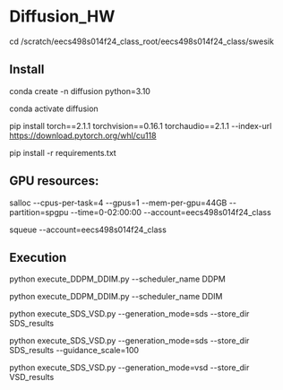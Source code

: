 # Diffusion_HW
cd /scratch/eecs498s014f24_class_root/eecs498s014f24_class/swesik

## Install
conda create -n diffusion python=3.10

conda activate diffusion

pip install torch==2.1.1 torchvision==0.16.1 torchaudio==2.1.1 --index-url https://download.pytorch.org/whl/cu118

pip install -r requirements.txt


## GPU resources:
salloc --cpus-per-task=4 --gpus=1 --mem-per-gpu=44GB --partition=spgpu --time=0-02:00:00 --account=eecs498s014f24_class 

squeue --account=eecs498s014f24_class


## Execution
python execute_DDPM_DDIM.py --scheduler_name DDPM

python execute_DDPM_DDIM.py --scheduler_name DDIM

python execute_SDS_VSD.py --generation_mode=sds --store_dir SDS_results

python execute_SDS_VSD.py --generation_mode=sds --store_dir SDS_results --guidance_scale=100

python execute_SDS_VSD.py --generation_mode=vsd --store_dir VSD_results
